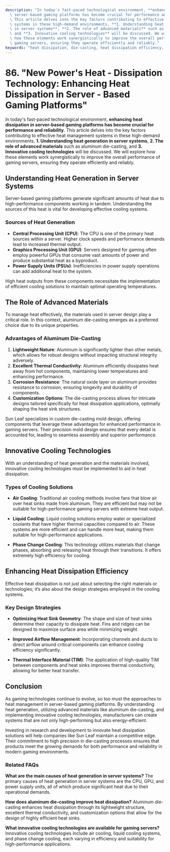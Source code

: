 ```yaml
---
description: "In today's fast-paced technological environment, **enhancing heat dissipation in\
  \ server-based gaming platforms has become crucial for performance and reliability**.\
  \ This article delves into the key factors contributing to effective heat management\
  \ systems in these high-demand environments. **1. Understanding heat generation\
  \ in server systems**, **2. The role of advanced materials** such as aluminum die-casting,\
  \ and **3. Innovative cooling technologies** will be discussed. We will explore\
  \ how these elements work synergistically to improve the overall performance of\
  \ gaming servers, ensuring they operate efficiently and reliably."
keywords: "heat dissipation, die-casting, heat dissipation efficiency, die-casting process"
---
```

# 86. "New Power's Heat - Dissipation Technology: Enhancing Heat Dissipation in Server - Based Gaming Platforms"

In today's fast-paced technological environment, **enhancing heat dissipation in server-based gaming platforms has become crucial for performance and reliability**. This article delves into the key factors contributing to effective heat management systems in these high-demand environments. **1. Understanding heat generation in server systems**, **2. The role of advanced materials** such as aluminum die-casting, and **3. Innovative cooling technologies** will be discussed. We will explore how these elements work synergistically to improve the overall performance of gaming servers, ensuring they operate efficiently and reliably.

## Understanding Heat Generation in Server Systems

Server-based gaming platforms generate significant amounts of heat due to high-performance components working in tandem. Understanding the sources of this heat is vital for developing effective cooling systems. 

### Sources of Heat Generation

- **Central Processing Unit (CPU)**: The CPU is one of the primary heat sources within a server. Higher clock speeds and performance demands lead to increased thermal output.
- **Graphics Processing Unit (GPU)**: Servers designed for gaming often employ powerful GPUs that consume vast amounts of power and produce substantial heat as a byproduct.
- **Power Supply Units (PSUs)**: Inefficiencies in power supply operations can add additional heat to the system.

High heat outputs from these components necessitate the implementation of efficient cooling solutions to maintain optimal operating temperatures.

## The Role of Advanced Materials

To manage heat effectively, the materials used in server design play a critical role. In this context, aluminum die-casting emerges as a preferred choice due to its unique properties.

### Advantages of Aluminum Die-Casting

1. **Lightweight Nature**: Aluminum is significantly lighter than other metals, which allows for robust designs without impacting structural integrity adversely.
2. **Excellent Thermal Conductivity**: Aluminum efficiently dissipates heat away from hot components, maintaining lower temperatures and enhancing performance.
3. **Corrosion Resistance**: The natural oxide layer on aluminum provides resistance to corrosion, ensuring longevity and durability of components.
4. **Customization Options**: The die-casting process allows for intricate designs tailored specifically for heat dissipation applications, optimally shaping the heat sink structures.

Sun Leaf specializes in custom die-casting mold design, offering components that leverage these advantages for enhanced performance in gaming servers. Their precision mold design ensures that every detail is accounted for, leading to seamless assembly and superior performance.

## Innovative Cooling Technologies

With an understanding of heat generation and the materials involved, innovative cooling technologies must be implemented to aid in heat dissipation.

### Types of Cooling Solutions

- **Air Cooling**: Traditional air cooling methods involve fans that blow air over heat sinks made from aluminum. They are efficient but may not be suitable for high-performance gaming servers with extreme heat output.
  
- **Liquid Cooling**: Liquid cooling solutions employ water or specialized coolants that have higher thermal capacities compared to air. These systems are more efficient and can handle more heat, making them suitable for high-performance applications.
  
- **Phase Change Cooling**: This technology utilizes materials that change phases, absorbing and releasing heat through their transitions. It offers extremely high efficiency for cooling.

## Enhancing Heat Dissipation Efficiency

Effective heat dissipation is not just about selecting the right materials or technologies; it’s also about the design strategies employed in the cooling systems.

### Key Design Strategies

- **Optimizing Heat Sink Geometry**: The shape and size of heat sinks determine their capacity to dissipate heat. Fins and ridges can be designed to maximize surface area while minimizing weight.
  
- **Improved Airflow Management**: Incorporating channels and ducts to direct airflow around critical components can enhance cooling efficiency significantly.
  
- **Thermal Interface Material (TIM)**: The application of high-quality TIM between components and heat sinks improves thermal conductivity, allowing for better heat transfer.

## Conclusion

As gaming technologies continue to evolve, so too must the approaches to heat management in server-based gaming platforms. By understanding heat generation, utilizing advanced materials like aluminum die-casting, and implementing innovative cooling technologies, manufacturers can create systems that are not only high-performing but also energy-efficient.

Investing in research and development to innovate heat dissipation solutions will help companies like Sun Leaf maintain a competitive edge. Their commitment to high precision in die-casting processes ensures that products meet the growing demands for both performance and reliability in modern gaming environments.

### Related FAQs

**What are the main causes of heat generation in server systems?** 
The primary causes of heat generation in server systems are the CPU, GPU, and power supply units, all of which produce significant heat due to their operational demands.

**How does aluminum die-casting improve heat dissipation?** 
Aluminum die-casting enhances heat dissipation through its lightweight structure, excellent thermal conductivity, and customization options that allow for the design of highly efficient heat sinks.

**What innovative cooling technologies are available for gaming servers?** 
Innovative cooling technologies include air cooling, liquid cooling systems, and phase change cooling, each varying in efficiency and suitability for high-performance applications.
